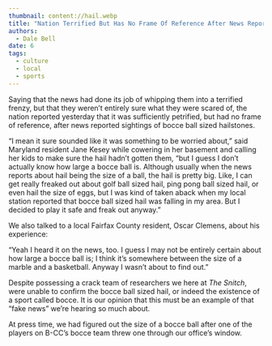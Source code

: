 ```yaml
---
thumbnail: content://hail.webp
title: "Nation Terrified But Has No Frame Of Reference After News Reports Bocce Ball Sized Hailstones"
authors:
  - Dale Bell
date: 6
tags:
  - culture
  - local
  - sports
---
```


Saying that the news had done its job of whipping them into a terrified frenzy, but that they weren’t entirely sure what they were scared of, the nation reported yesterday that it was sufficiently petrified, but had no frame of reference, after news reported sightings of bocce ball sized hailstones.

“I mean it sure sounded like it was something to be worried about,” said Maryland resident Jane Kesey while cowering in her basement and calling her kids to make sure the hail hadn’t gotten them, “but I guess I don’t actually know how large a bocce ball is. Although usually when the news reports about hail being the size of a ball, the hail is pretty big. Like, I can get really freaked out about golf ball sized hail, ping pong ball sized hail, or even hail the size of eggs, but I was kind of taken aback when my local station reported that bocce ball sized hail was falling in my area. But I decided to play it safe and freak out anyway.”

We also talked to a local Fairfax County resident, Oscar Clemens, about his experience:

“Yeah I heard it on the news, too. I guess I may not be entirely certain about how large a bocce ball is; I think it’s somewhere between the size of a marble and a basketball. Anyway I wasn’t about to find out.”

Despite possessing a crack team of researchers we here at *The Snitch*, were unable to confirm the bocce ball sized hail, or indeed the existence of a sport called bocce. It is our opinion that this must be an example of that “fake news” we’re hearing so much about.

At press time, we had figured out the size of a bocce ball after one of the players on B-CC’s bocce team threw one through our office’s window. 

